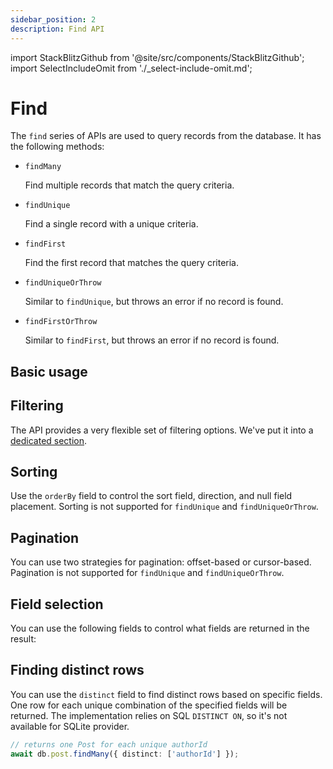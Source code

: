 ```yaml
---
sidebar_position: 2
description: Find API
---
```


import StackBlitzGithub from '@site/src/components/StackBlitzGithub';
import SelectIncludeOmit from './_select-include-omit.md';

# Find

The `find` series of APIs are used to query records from the database. It has the following methods:

- `findMany`
    
    Find multiple records that match the query criteria.

- `findUnique`
    
    Find a single record with a unique criteria.

- `findFirst`
    
    Find the first record that matches the query criteria.

- `findUniqueOrThrow`
    
    Similar to `findUnique`, but throws an error if no record is found.

- `findFirstOrThrow`
    
    Similar to `findFirst`, but throws an error if no record is found.

## Basic usage

<StackBlitzGithub repoPath="zenstackhq/v3-doc-orm" openFile="find/basic.ts" startScript="generate,find:basic" />

## Filtering

The API provides a very flexible set of filtering options. We've put it into a [dedicated section](./filter.md).

## Sorting

Use the `orderBy` field to control the sort field, direction, and null field placement. Sorting is not supported for `findUnique` and `findUniqueOrThrow`.

<StackBlitzGithub repoPath="zenstackhq/v3-doc-orm" openFile="find/sort.ts" startScript="generate,find:sort" />

## Pagination

You can use two strategies for pagination: offset-based or cursor-based. Pagination is not supported for `findUnique` and `findUniqueOrThrow`.

<StackBlitzGithub repoPath="zenstackhq/v3-doc-orm" openFile="find/pagination.ts" startScript="generate,find:pagination" />

## Field selection

You can use the following fields to control what fields are returned in the result:

<SelectIncludeOmit />

<StackBlitzGithub repoPath="zenstackhq/v3-doc-orm" openFile="find/selection.ts" startScript="generate,find:selection" />

## Finding distinct rows

You can use the `distinct` field to find distinct rows based on specific fields. One row for each unique combination of the specified fields will be returned. The implementation relies on SQL `DISTINCT ON`, so it's not available for SQLite provider.

```ts
// returns one Post for each unique authorId
await db.post.findMany({ distinct: ['authorId'] });
```    

